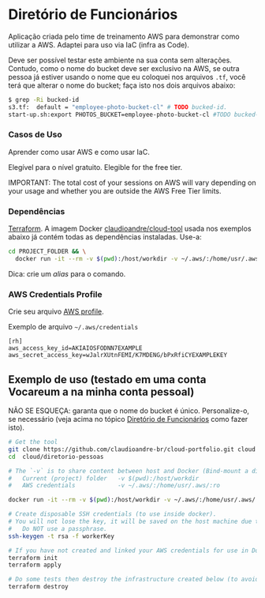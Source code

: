 # Diretório de Funcionários

Aplicação criada pelo time de treinamento AWS para demonstrar como utilizar a AWS. Adaptei para uso via IaC (infra as Code).

Deve ser possível testar este ambiente na sua conta sem alterações. Contudo, como o nome do bucket deve ser exclusivo na AWS, se outra pessoa já estiver usando o nome que eu coloquei nos arquivos `.tf`, você terá que alterar o nome do bucket; faça isto nos dois arquivos abaixo:

```bash
$ grep -Ri bucked-id
s3.tf:  default = "employee-photo-bucket-cl" # TODO bucked-id.
start-up.sh:export PHOTOS_BUCKET=employee-photo-bucket-cl #TODO bucked-id.
```

### Casos de Uso

Aprender como usar AWS e como usar IaC.

Elegível para o nível gratuito. Elegible for the free tier.

IMPORTANT: The total cost of your sessions on AWS will vary depending on your usage and whether you are outside the AWS Free Tier limits.

### Dependências
[Terraform](http://www.terraform.io/downloads.html). A imagem Docker [claudioandre/cloud-tool](https://hub.docker.com/r/claudioandre/cloud-tool) usada nos exemplos abaixo já contém todas as dependências instaladas. Use-a:

```bash
cd PROJECT_FOLDER && \
  docker run -it --rm -v $(pwd):/host/workdir -v ~/.aws/:/home/usr/.aws/:ro claudioandre/cloud-tool
```

Dica: crie um _alias_ para o comando.

### AWS Credentials Profile
Crie seu arquivo [AWS profile](https://docs.aws.amazon.com/cli/latest/userguide/cli-configure-files.html).

Exemplo de arquivo `~/.aws/credentials`
```
[rh]
aws_access_key_id=AKIAIOSFODNN7EXAMPLE
aws_secret_access_key=wJalrXUtnFEMI/K7MDENG/bPxRfiCYEXAMPLEKEY
```

## Exemplo de uso (testado em uma conta Vocareum a na minha conta pessoal)

NÃO SE ESQUEÇA: garanta que o nome do bucket é único. Personalize-o, se necessário (veja acima no tópico [Diretório de Funcionários](#diretório-de-funcionários) como fazer isto).

```bash
# Get the tool
git clone https://github.com/claudioandre-br/cloud-portfolio.git cloud
cd  cloud/diretorio-pessoas

# The `-v` is to share content between host and Docker (Bind-mount a directory inside Docker)
#   Current (project) folder   -v $(pwd):/host/workdir
#   AWS credentials            -v ~/.aws/:/home/usr/.aws/:ro

docker run -it --rm -v $(pwd):/host/workdir -v ~/.aws/:/home/usr/.aws/:ro claudioandre/cloud-tool

# Create disposable SSH credentials (to use inside docker).
# You will not lose the key, it will be saved on the host machine due to Bind-mount (-v).
#   Do NOT use a passphrase.
ssh-keygen -t rsa -f workerKey

# If you have not created and linked your AWS credentials for use in Docker, create them now.
terraform init
terraform apply

# Do some tests then destroy the infrastructure created below (to avoid costs).
terraform destroy
```